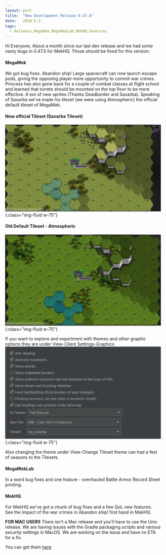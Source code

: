 ```yaml
---
layout: post
title:  "New Development Release 0.47.6"
date:   2020-5-3
tags:
  - Releases,MegaMek,MegaMekLab,MekHQ,Features
---
```

Hi Everyone,
About a month since our last dev release and we had some nasty bugs in 0.47.5 for MekHQ. Those should be fixed for this version.

#### MegaMek

We got bug fixes. Abandon ship! Large spacecraft can now launch escape pods, giving the opposing player more opportunity to commit war crimes. Princess has also gone back for a couple of combat classes at flight school and learned that turrets should be mounted on the top floor to be more effective. A ton of new sprites (Thanks Deadborder and Saxarba). Speaking of Saxarba we've made his tileset (we were using Atmospheric) the official default tileset of MegaMek.

#### New official Tileset (Saxarba Tileset)

![Saxarba](/assets/images/TileSet/Sax1.PNG){:class="img-fluid w-75"}

#### Old Default Tileset - Atmospheric

![Atmospheric](/assets/images/TileSet/Atmos1.PNG){:class="img-fluid w-75"}

If you want to explore and experiment with themes and other graphic options they are under View-Client Settings-Graphics
![options](/assets/images/TileSet/Options.PNG){:class="img-fluid w-75"}

Also changing the theme under View-Change Tileset theme can had a feel of seasons to the Tilesets.

#### MegaMekLab

In a word bug fixes and one feature - overhauled Battle Armor Record Sheet printing.

#### MekHQ

For MekHQ we've got a chunk of bug fixes and a few QoL new features. See the impact of the war crimes in Abandon ship! first hand in MekHQ.

**FOR MAC USERS**
There isn't a Mac release and you'll have to use the Unix release. We are having issues with the Gradle packaging scripts and various security settings in MacOS. We are working on the issue and have no ETA for a fix.

You can get them [here](https://megamek.org/downloads.html)

